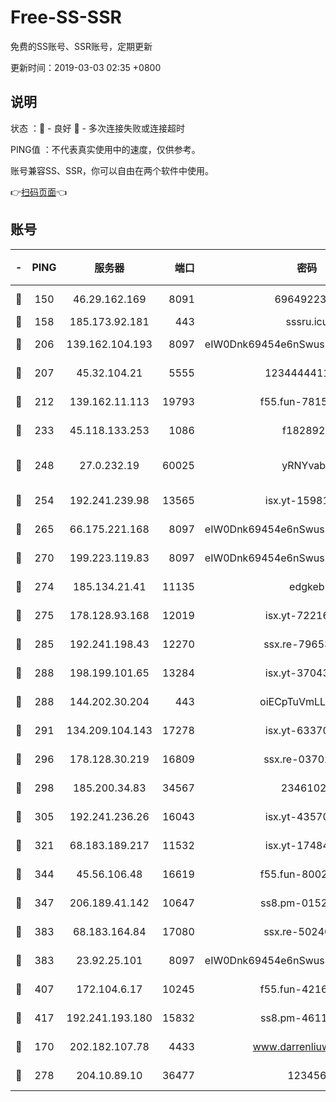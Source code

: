 # Free-SS-SSR

免费的SS账号、SSR账号，定期更新

更新时间：2019-03-03 02:35 +0800

## 说明

状态     ：🙂 - 良好 🙁 - 多次连接失败或连接超时

PING值   ：不代表真实使用中的速度，仅供参考。

账号兼容SS、SSR，你可以自由在两个软件中使用。

👉[扫码页面](https://liesauer.github.io/free-ss-ssr.github.io/)👈

## 账号

|-|PING|服务器|端口|密码|加密方式|区域|
|:----:|:----:|:-----:|-----:|:----:|:----:|:----:|
|🙂|150|46.29.162.169|8091|6964922356|aes-256-cfb|RU|
|🙂|158|185.173.92.181|443|sssru.icu|rc4-md5|RU|
|🙂|206|139.162.104.193|8097|eIW0Dnk69454e6nSwuspv9DmS201tQ0D|aes-256-cfb|JP|
|🙂|207|45.32.104.21|5555|1234444411111|aes-256-cfb|SG|
|🙂|212|139.162.11.113|19793|f55.fun-78151290|aes-256-cfb|SG|
|🙂|233|45.118.133.253|1086|f1828920|aes-256-cfb|SG|
|🙂|248|27.0.232.19|60025|yRNYvabB|xchacha20-ietf-poly1305|HK|
|🙂|254|192.241.239.98|13565|isx.yt-15981055|aes-256-cfb|US|
|🙂|265|66.175.221.168|8097|eIW0Dnk69454e6nSwuspv9DmS201tQ0D|aes-256-cfb|US|
|🙂|270|199.223.119.83|8097|eIW0Dnk69454e6nSwuspv9DmS201tQ0D|aes-256-cfb|US|
|🙂|274|185.134.21.41|11135|edgkeb|aes-256-cfb|GB|
|🙂|275|178.128.93.168|12019|isx.yt-72216757|aes-256-cfb|SG|
|🙂|285|192.241.198.43|12270|ssx.re-79653159|aes-256-cfb|US|
|🙂|288|198.199.101.65|13284|isx.yt-37043083|aes-256-cfb|US|
|🙂|288|144.202.30.204|443|oiECpTuVmLLxk4Ts|aes-256-cfb|US|
|🙂|291|134.209.104.143|17278|isx.yt-63370045|aes-256-cfb|SG|
|🙂|296|178.128.30.219|16809|ssx.re-03702185|aes-256-cfb|SG|
|🙂|298|185.200.34.83|34567|23461023|aes-256-cfb|US|
|🙂|305|192.241.236.26|16043|isx.yt-43570413|aes-256-cfb|US|
|🙂|321|68.183.189.217|11532|isx.yt-17484658|aes-256-cfb|SG|
|🙂|344|45.56.106.48|16619|f55.fun-80021142|aes-256-cfb|US|
|🙂|347|206.189.41.142|10647|ss8.pm-01527155|aes-256-cfb|SG|
|🙂|383|68.183.164.84|17080|ssx.re-50240519|aes-256-cfb|US|
|🙂|383|23.92.25.101|8097|eIW0Dnk69454e6nSwuspv9DmS201tQ0D|aes-256-cfb|US|
|🙂|407|172.104.6.17|10245|f55.fun-42164913|aes-256-cfb|US|
|🙂|417|192.241.193.180|15832|ss8.pm-46115453|aes-256-cfb|US|
|🙂|170|202.182.107.78|4433|www.darrenliuwei.com|aes-256-cfb|JP|
|🙂|278|204.10.89.10|36477|123456|aes-256-cfb|US|

